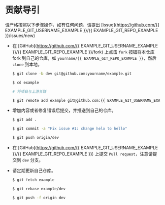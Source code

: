 # 贡献导引

请严格按照以下步骤操作，如有任何问题，请提出 [issue](https://github.com/{{ EXAMPLE_GIT_USERNAME_EXAMPLE }}/{{ EXAMPLE_GIT_REPO_EXAMPLE }}/issues/new)

* 在 [GitHub](https://github.com/{{ EXAMPLE_GIT_USERNAME_EXAMPLE }}/{{ EXAMPLE_GIT_REPO_EXAMPLE }}/fork) 上点击 `fork` 按钮将本仓库 fork 到自己的仓库，如 `yourname/{{ EXAMPLE_GIT_REPO_EXAMPLE }}`，然后 `clone` 到本地。

  ```bash
  $ git clone -b dev git@github.com:yourname/example.git

  $ cd example

  # 将项目与上游关联

  $ git remote add example git@github.com:{{ EXAMPLE_GIT_USERNAME_EXAMPLE }}/{{ EXAMPLE_GIT_REPO_EXAMPLE }}.git
  ```

* 增加内容或者修复错误后提交，并推送到自己的仓库。

  ```bash
  $ git add .

  $ git commit -a "Fix issue #1: change helo to hello"

  $ git push origin/dev
  ```

* 在 [GitHub](https://github.com/{{ EXAMPLE_GIT_USERNAME_EXAMPLE }}/{{ EXAMPLE_GIT_REPO_EXAMPLE }}) 上提交 `Pull request`，注意请提交到 `dev` 分支。

* 请定期更新自己仓库。

  ```bash
  $ git fetch example

  $ git rebase example/dev

  $ git push -f origin dev
  ```
